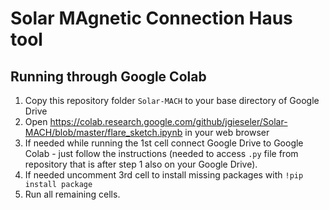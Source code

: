 # Solar MAgnetic Connection Haus tool

## Running through Google Colab
1. Copy this repository folder `Solar-MACH` to your base directory of Google Drive
2. Open <https://colab.research.google.com/github/jgieseler/Solar-MACH/blob/master/flare_sketch.ipynb> in your web browser
3. If needed while running the 1st cell connect Google Drive to Google Colab - just follow the instructions (needed to access `.py` file from repository that is after step 1 also on your Google Drive).
4. If needed uncomment 3rd cell to install missing packages with `!pip install package`
5. Run all remaining cells.
